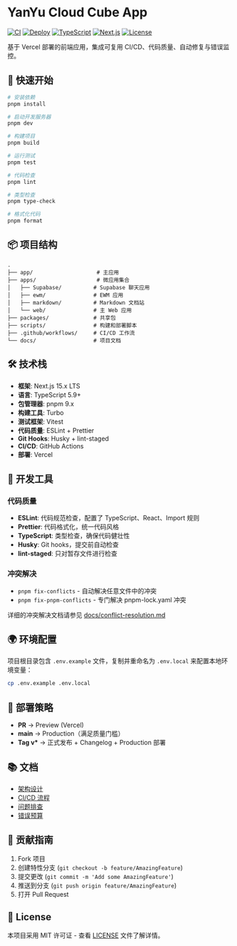 # YanYu Cloud Cube App

[![CI](https://github.com/YY-Nexus/YanYu-Cloud-Cube-App/actions/workflows/ci.yml/badge.svg)](https://github.com/YY-Nexus/YanYu-Cloud-Cube-App/actions/workflows/ci.yml)
[![Deploy](https://github.com/YY-Nexus/YanYu-Cloud-Cube-App/actions/workflows/deploy.yml/badge.svg)](https://github.com/YY-Nexus/YanYu-Cloud-Cube-App/actions/workflows/deploy.yml)
[![TypeScript](https://img.shields.io/badge/TypeScript-5.9.2-blue)](https://www.typescriptlang.org/)
[![Next.js](https://img.shields.io/badge/Next.js-15.5.2-black)](https://nextjs.org/)
[![License](https://img.shields.io/badge/license-MIT-green)](./LICENSE)

基于 Vercel 部署的前端应用，集成可复用 CI/CD、代码质量、自动修复与错误监控。

## 🚀 快速开始

```bash
# 安装依赖
pnpm install

# 启动开发服务器
pnpm dev

# 构建项目
pnpm build

# 运行测试
pnpm test

# 代码检查
pnpm lint

# 类型检查
pnpm type-check

# 格式化代码
pnpm format
```

## 📦 项目结构

```
.
├── app/                    # 主应用
├── apps/                   # 微应用集合
│   ├── Supabase/          # Supabase 聊天应用
│   ├── ewm/               # EWM 应用
│   ├── markdown/          # Markdown 文档站
│   └── web/               # 主 Web 应用
├── packages/              # 共享包
├── scripts/               # 构建和部署脚本
├── .github/workflows/     # CI/CD 工作流
└── docs/                  # 项目文档
```

## 🛠 技术栈

- **框架**: Next.js 15.x LTS
- **语言**: TypeScript 5.9+
- **包管理器**: pnpm 9.x
- **构建工具**: Turbo
- **测试框架**: Vitest
- **代码质量**: ESLint + Prettier
- **Git Hooks**: Husky + lint-staged
- **CI/CD**: GitHub Actions
- **部署**: Vercel

## 🔧 开发工具

### 代码质量

- **ESLint**: 代码规范检查，配置了 TypeScript、React、Import 规则
- **Prettier**: 代码格式化，统一代码风格
- **TypeScript**: 类型检查，确保代码健壮性
- **Husky**: Git hooks，提交前自动检查
- **lint-staged**: 只对暂存文件进行检查

### 冲突解决

- `pnpm fix-conflicts` - 自动解决任意文件中的冲突
- `pnpm fix-pnpm-conflicts` - 专门解决 pnpm-lock.yaml 冲突

详细的冲突解决文档请参见 [docs/conflict-resolution.md](docs/conflict-resolution.md)

## 🌍 环境配置

项目根目录包含 `.env.example` 文件，复制并重命名为 `.env.local` 来配置本地环境变量：

```bash
cp .env.example .env.local
```

## 🚀 部署策略

- **PR** → Preview (Vercel)
- **main** → Production（满足质量门槛）
- **Tag v\*** → 正式发布 + Changelog + Production 部署

## 📚 文档

- [架构设计](docs/architecture.md)
- [CI/CD 流程](docs/ci-cd.md)
- [问题排查](docs/troubleshooting.md)
- [错误预算](docs/error-budget.md)

## 🤝 贡献指南

1. Fork 项目
2. 创建特性分支 (`git checkout -b feature/AmazingFeature`)
3. 提交更改 (`git commit -m 'Add some AmazingFeature'`)
4. 推送到分支 (`git push origin feature/AmazingFeature`)
5. 打开 Pull Request

## 📄 License

本项目采用 MIT 许可证 - 查看 [LICENSE](LICENSE) 文件了解详情。
